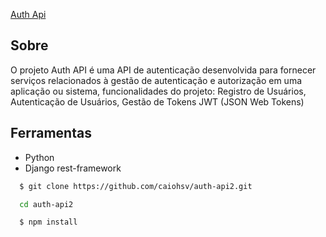 
[Auth Api](https://web-production-13487.up.railway.app/)

## Sobre
O projeto Auth API é uma API de autenticação
desenvolvida para fornecer serviços relacionados à
gestão de autenticação e autorização em uma aplicação
ou sistema, funcionalidades do projeto: Registro de
Usuários, Autenticação de Usuários, Gestão de Tokens
JWT (JSON Web Tokens)

## Ferramentas 
- Python 
- Django rest-framework

```bash
  $ git clone https://github.com/caiohsv/auth-api2.git
```

```bash
  cd auth-api2
```

```bash
  $ npm install
```
